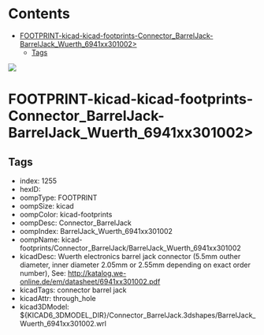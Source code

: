 



Contents
========

* [FOOTPRINT-kicad-kicad-footprints-Connector_BarrelJack-BarrelJack_Wuerth_6941xx301002>](#footprint-kicad-kicad-footprints-connector_barreljack-barreljack_wuerth_6941xx301002)
	* [Tags](#tags)
  
![][im]
# FOOTPRINT-kicad-kicad-footprints-Connector_BarrelJack-BarrelJack_Wuerth_6941xx301002>

## Tags

- index: 1255
- hexID: 
- oompType: FOOTPRINT
- oompSize: kicad
- oompColor: kicad-footprints
- oompDesc: Connector_BarrelJack
- oompIndex: BarrelJack_Wuerth_6941xx301002
- oompName: kicad-footprints/Connector_BarrelJack/BarrelJack_Wuerth_6941xx301002
- kicadDesc: Wuerth electronics barrel jack connector (5.5mm outher diameter, inner diameter 2.05mm or 2.55mm depending on exact order number), See: http://katalog.we-online.de/em/datasheet/6941xx301002.pdf
- kicadTags: connector barrel jack
- kicadAttr: through_hole
- kicad3DModel: ${KICAD6_3DMODEL_DIR}/Connector_BarrelJack.3dshapes/BarrelJack_Wuerth_6941xx301002.wrl



[im]: image.png
